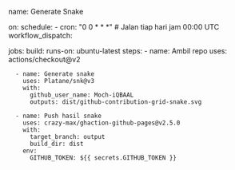 name: Generate Snake

on:
  schedule:
    - cron: "0 0 * * *" # Jalan tiap hari jam 00:00 UTC
  workflow_dispatch:

jobs:
  build:
    runs-on: ubuntu-latest
    steps:
      - name: Ambil repo
        uses: actions/checkout@v2

      - name: Generate snake
        uses: Platane/snk@v3
        with:
          github_user_name: Moch-iQBAAL
          outputs: dist/github-contribution-grid-snake.svg

      - name: Push hasil snake
        uses: crazy-max/ghaction-github-pages@v2.5.0
        with:
          target_branch: output
          build_dir: dist
        env:
          GITHUB_TOKEN: ${{ secrets.GITHUB_TOKEN }}
